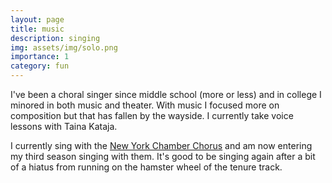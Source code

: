 ```yaml
---
layout: page
title: music
description: singing
img: assets/img/solo.png
importance: 1
category: fun
---
```


I've been a choral singer since middle school (more or less) and in college I minored in both music and theater. With music I focused more on composition but that has fallen by the wayside. I currently take voice lessons with Taina Kataja.

I currently sing with the [New York Chamber Chorus](https://www.chamberchoirs.nyc/) and am now entering my third season singing with them. It's good to be singing again after a bit of a hiatus from running on the hamster wheel of the tenure track.